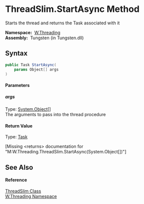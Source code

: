 ThreadSlim.StartAsync Method
============================
   Starts the thread and returns the Task associated with it

  **Namespace:**  [W.Threading][1]  
  **Assembly:**  Tungsten (in Tungsten.dll)

Syntax
------

```csharp
public Task StartAsync(
	params Object[] args
)
```

#### Parameters

##### *args*
Type: [System.Object][2][]  
The arguments to pass into the thread procedure

#### Return Value
Type: [Task][3]  

[Missing &lt;returns> documentation for "M:W.Threading.ThreadSlim.StartAsync(System.Object[])"]


See Also
--------

#### Reference
[ThreadSlim Class][4]  
[W.Threading Namespace][1]  

[1]: ../README.md
[2]: http://msdn.microsoft.com/en-us/library/e5kfa45b
[3]: http://msdn.microsoft.com/en-us/library/dd235678
[4]: README.md